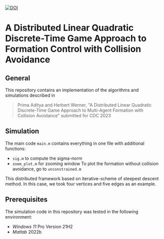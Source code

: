 [![DOI](https://zenodo.org/badge/DOI/10.5281/zenodo.7362591.svg)](https://doi.org/10.5281/zenodo.7362591)
# A Distributed Linear Quadratic Discrete-Time Game Approach to Formation Control with Collision Avoidance

## General
This repository contains an implementation of the algorithms and simulations described in 
> Prima Aditya and Herbert Werner, "A Distributed Linear Quadratic Discrete-Time Game Approach to Multi-Agent Formation with Collision Avoidance" submitted for CDC 2023

## Simulation
The main code `main.m` contains everything in one file with additional functions:
- `sig.m` to compute the sigma-norm 
- `zoom_plot.m` for zooming window 
To plot the formation without collision avoidance, go to
`unconstrained.m`

This distributed framework based on iterative-scheme of steepest descent method. In this case, we took four vertices and five edges as an example. 

## Prerequisites
The simulation code in this repository was tested in the following environment:
- *Windows 11* Pro Version 21H2
- *Matlab* 2022b
